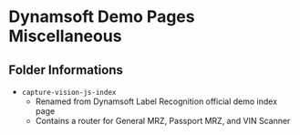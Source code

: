 # Dynamsoft Demo Pages Miscellaneous

## Folder Informations
- `capture-vision-js-index`
  - Renamed from Dynamsoft Label Recognition official demo index page
  - Contains a router for General MRZ, Passport MRZ, and VIN Scanner
